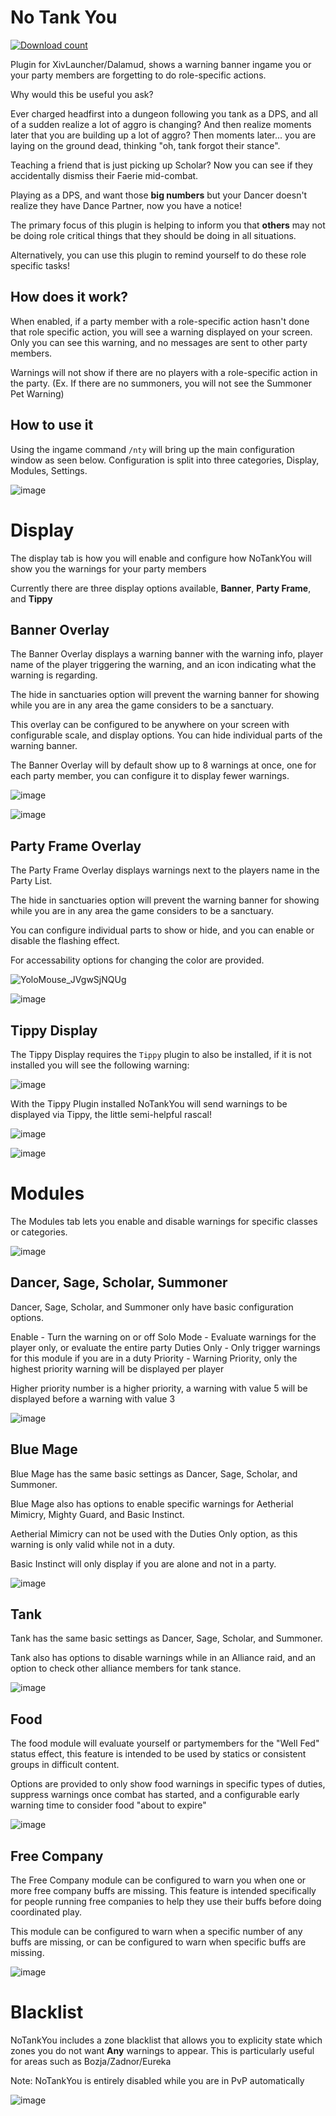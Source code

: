 # No Tank You
[![Download count](https://img.shields.io/endpoint?url=https://vz32sgcoal.execute-api.us-east-1.amazonaws.com/NoTankYou)](https://github.com/MidoriKami/NoTankYou)

Plugin for XivLauncher/Dalamud, shows a warning banner ingame you or your party members are forgetting to do role-specific actions.

Why would this be useful you ask?

Ever charged headfirst into a dungeon following you tank as a DPS, and all of a sudden realize a lot of aggro is changing? And then realize moments later that you are building up a lot of aggro? Then moments later... you are laying on the ground dead, thinking "oh, tank forgot their stance".

Teaching a friend that is just picking up Scholar? Now you can see if they accidentally dismiss their Faerie mid-combat.

Playing as a DPS, and want those **big numbers** but your Dancer doesn't realize they have Dance Partner, now you have a notice!

The primary focus of this plugin is helping to inform you that **others** may not be doing role critical things that they should be doing in all situations.

Alternatively, you can use this plugin to remind yourself to do these role specific tasks!

## How does it work?
When enabled, if a party member with a role-specific action hasn't done that role specific action, you will see a warning displayed on your screen.
Only you can see this warning, and no messages are sent to other party members. 

Warnings will not show if there are no players with a role-specific action in the party.
(Ex. If there are no summoners, you will not see the Summoner Pet Warning)

## How to use it
Using the ingame command `/nty` will bring up the main configuration window as seen below.
Configuration is split into three categories, Display, Modules, Settings.

![image](https://user-images.githubusercontent.com/9083275/177445912-c3b3bd08-91ce-4681-b1c5-177ee0ae0e7a.png)

# Display

The display tab is how you will enable and configure how NoTankYou will show you the warnings for your party members

Currently there are three display options available, **Banner**, **Party Frame**, and **Tippy**

## Banner Overlay

The Banner Overlay displays a warning banner with the warning info, player name of the player triggering the warning, and an icon indicating what the warning is regarding.

The hide in sanctuaries option will prevent the warning banner for showing while you are in any area the game considers to be a sanctuary.

This overlay can be configured to be anywhere on your screen with configurable scale, and display options. You can hide individual parts of the warning banner.

The Banner Overlay will by default show up to 8 warnings at once, one for each party member, you can configure it to display fewer warnings.

![image](https://user-images.githubusercontent.com/9083275/177445370-b9237ca6-25f7-4e6c-b301-e8ce161e0e07.png)

![image](https://user-images.githubusercontent.com/9083275/177447625-465c87ff-e41c-42c5-9e28-5c0de41c22c6.png)

## Party Frame Overlay

The Party Frame Overlay displays warnings next to the players name in the Party List.

The hide in sanctuaries option will prevent the warning banner for showing while you are in any area the game considers to be a sanctuary.

You can configure individual parts to show or hide, and you can enable or disable the flashing effect.

For accessability options for changing the color are provided.

![YoloMouse_JVgwSjNQUg](https://user-images.githubusercontent.com/9083275/177447974-c2bfc46d-ac92-4bfe-a1bf-42f413074d02.gif)

![image](https://user-images.githubusercontent.com/9083275/177448164-26836c51-5088-4980-9070-fe706fabf44d.png)

## Tippy Display

The Tippy Display requires the `Tippy` plugin to also be installed, if it is not installed you will see the following warning:

![image](https://user-images.githubusercontent.com/9083275/177448338-fc48120a-df3d-4cc1-9c97-6224fdf28da9.png)

With the Tippy Plugin installed NoTankYou will send warnings to be displayed via Tippy, the little semi-helpful rascal!

![image](https://user-images.githubusercontent.com/9083275/177448484-1d380e28-87c6-4ef2-b4f1-eef3bbbc91b3.png)

![image](https://user-images.githubusercontent.com/9083275/177448853-b6ed4eae-8a06-490c-b879-7d052befe775.png)

# Modules

The Modules tab lets you enable and disable warnings for specific classes or categories.

![image](https://user-images.githubusercontent.com/9083275/177449217-c5c04ea2-a8ad-4bb4-bf6c-65c304d7de08.png)

## Dancer, Sage, Scholar, Summoner

Dancer, Sage, Scholar, and Summoner only have basic configuration options.

Enable - Turn the warning on or off
Solo Mode - Evaluate warnings for the player only, or evaluate the entire party
Duties Only - Only trigger warnings for this module if you are in a duty
Priority - Warning Priority, only the highest priority warning will be displayed per player

Higher priority number is a higher priority, a warning with value 5 will be displayed before a warning with value 3

![image](https://user-images.githubusercontent.com/9083275/177450914-e75ab16c-c0d0-4e1a-af90-8688b25358a9.png)


## Blue Mage

Blue Mage has the same basic settings as Dancer, Sage, Scholar, and Summoner.

Blue Mage also has options to enable specific warnings for Aetherial Mimicry, Mighty Guard, and Basic Instinct.

Aetherial Mimicry can not be used with the Duties Only option, as this warning is only valid while not in a duty.

Basic Instinct will only display if you are alone and not in a party.

![image](https://user-images.githubusercontent.com/9083275/177450924-45fef447-8784-4a20-9a6a-7180056302f3.png)

## Tank

Tank has the same basic settings as Dancer, Sage, Scholar, and Summoner.

Tank also has options to disable warnings while in an Alliance raid, and an option to check other alliance members for tank stance.

![image](https://user-images.githubusercontent.com/9083275/177450943-32e6dd40-af50-4c6d-a669-1efd4ee82f30.png)

## Food

The food module will evaluate yourself or partymembers for the "Well Fed" status effect, this feature is intended to be used by statics or consistent groups in difficult content.

Options are provided to only show food warnings in specific types of duties, suppress warnings once combat has started, and a configurable early warning time to consider food "about to expire"

![image](https://user-images.githubusercontent.com/9083275/177450681-c24d2a7d-1e0f-437a-a378-6f5fba68abe4.png)

## Free Company

The Free Company module can be configured to warn you when one or more free company buffs are missing. This feature is intended specifically for people running free companies to help they use their buffs before doing coordinated play.

This module can be configured to warn when a specific number of any buffs are missing, or can be configured to warn when specific buffs are missing.

![image](https://user-images.githubusercontent.com/9083275/177450868-2bf03c8c-566d-480a-89f6-eb94f33f55b0.png)

# Blacklist

NoTankYou includes a zone blacklist that allows you to explicity state which zones you do not want **Any** warnings to appear. This is particularly useful for areas such as Bozja/Zadnor/Eureka

Note: NoTankYou is entirely disabled while you are in PvP automatically

![image](https://user-images.githubusercontent.com/9083275/177451100-fcc41b28-1f69-40fb-9e1d-0e8194afdb37.png)


